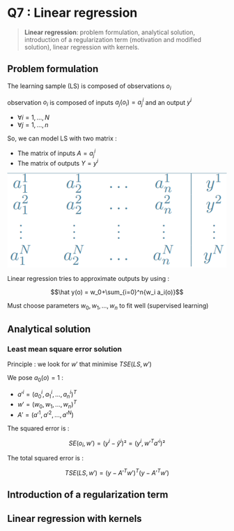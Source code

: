 # Q7 : Linear regression

> **Linear regression**: problem formulation, analytical solution, introduction of a regularization term (motivation and modified solution), linear regression with kernels.

## Problem formulation

The learning sample (LS) is composed of observations $o_i$

observation $o_i$ is composed of inputs $a_j(o_i) = a_j^i$ and an output $y^i$
- $\forall i = 1, ..., N$
- $\forall j = 1,...,n$

So, we can model LS with two matrix :
- The matrix of inputs $A=a_j^i$
- The matrix of outputs $Y = y^i$

![](attachments/Pasted%20image%2020231015165312.png)

Linear regression tries to approximate outputs by using :

$$\hat y(o) = w_0+\sum_{i=0}^n{w_i a_i(o)}$$

Must choose parameters $w_0, w_1, ..., w_n$ to fit well (supervised learning)

## Analytical solution

### Least mean square error solution

Principle : we look for $w'$ that minimise $TSE(LS,w')$ 

We pose $a_0(o)=1$ :
- $a'^i = (a_0^i,a_1^i , ..., a_n^i)^T$
- $w'=(w_0, w_1, ..., w_n)^T$
- $A'=(a'^1, a'^2, ..., a'^N)$

The squared error is :

$$SE(o_i, w')=(y^i-\hat y^i)² = (y^i, w'^Ta'^i)²$$

The total squared error is :

$$TSE(LS,w')=(y-A'^Tw')^T(y-A'^Tw')$$

## Introduction of a regularization term

## Linear regression with kernels